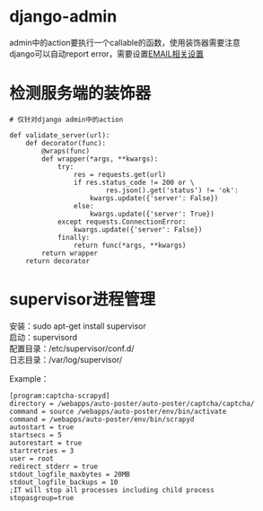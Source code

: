 # django-admin
admin中的action要执行一个callable的函数，使用装饰器需要注意  
django可以自动report error，需要设置[EMAIL相关设置](https://docs.djangoproject.com/en/1.11/howto/error-reporting/)

# 检测服务端的装饰器
    # 仅针对django admin中的action
      
    def validate_server(url):
        def decorator(func):
            @wraps(func)
            def wrapper(*args, **kwargs):
                try:
                    res = requests.get(url)
                    if res.status_code != 200 or \
                            res.json().get('status') != 'ok':
                        kwargs.update({'server': False})
                    else:
                        kwargs.update({'server': True})
                except requests.ConnectionError:
                    kwargs.update({'server': False})
                finally:
                    return func(*args, **kwargs)
            return wrapper
        return decorator
        
# supervisor进程管理
安装：sudo apt-get install supervisor  
启动：supervisord  
配置目录：/etc/supervisor/conf.d/  
日志目录：/var/log/supervisor/  
  
Example：  
```
[program:captcha-scrapyd]  
directory = /webapps/auto-poster/auto-poster/captcha/captcha/  
command = source /webapps/auto-poster/env/bin/activate  
command = /webapps/auto-poster/env/bin/scrapyd  
autostart = true  
startsecs = 5  
autorestart = true  
startretries = 3  
user = root  
redirect_stderr = true  
stdout_logfile_maxbytes = 20MB  
stdout_logfile_backups = 10  
;IT will stop all processes including child process
stopasgroup=true
```